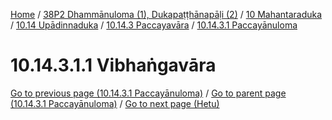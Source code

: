 
[Home](/) / [38P2 Dhammānuloma (1), Dukapaṭṭhānapāḷi (2)](../../../../../38P2.md) / [10 Mahantaraduka](../../../../10.md) / [10.14 Upādinnaduka](../../../10.14.md) / [10.14.3 Paccayavāra](../../10.14.3.md) / [10.14.3.1 Paccayānuloma](../10.14.3.1.md)

# 10.14.3.1.1 Vibhaṅgavāra


[Go to previous page (10.14.3.1 Paccayānuloma)](../10.14.3.1.md) / [Go to parent page (10.14.3.1 Paccayānuloma)](../10.14.3.1.md) / [Go to next page (Hetu)](10.14.3.1.1/Hetu.md)


